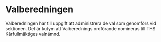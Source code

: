 # Valberedningen
Valberedningen har till uppgift att administrera de val som genomförs vid sektionen. Det är kutym att Valberednings ordförande nomineras till THS Kårfullmäktiges valnämnd.
